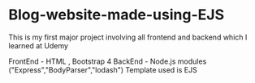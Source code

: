 # Blog-website-made-using-EJS
This is my first major project involving all frontend and backend which I learned at Udemy 

FrontEnd - HTML , Bootstrap 4
BackEnd - Node.js modules ("Express","BodyParser","lodash")
Template used is EJS 
